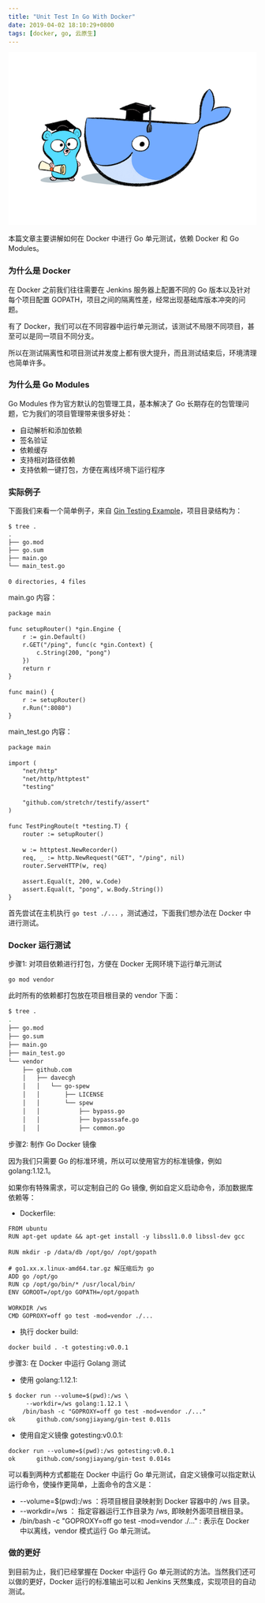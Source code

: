```yaml
---
title: "Unit Test In Go With Docker"
date: 2019-04-02 18:10:29+0800
tags: [docker, go, 云原生]
---
```


![docker-testing.png](/images/docker-testing.png)

本篇文章主要讲解如何在 Docker 中进行 Go 单元测试，依赖 Docker 和 Go Modules。

### 为什么是 Docker

在 Docker 之前我们往往需要在 Jenkins 服务器上配置不同的 Go 版本以及针对每个项目配置 GOPATH，项目之间的隔离性差，经常出现基础库版本冲突的问题。

有了 Docker，我们可以在不同容器中运行单元测试，该测试不局限不同项目，甚至可以是同一项目不同分支。

所以在测试隔离性和项目测试并发度上都有很大提升，而且测试结束后，环境清理也简单许多。

### 为什么是 Go Modules

Go Modules 作为官方默认的包管理工具，基本解决了 Go 长期存在的包管理问题，它为我们的项目管理带来很多好处：

- 自动解析和添加依赖
- 签名验证
- 依赖缓存
- 支持相对路径依赖
- 支持依赖一键打包，方便在离线环境下运行程序

### 实际例子

下面我们来看一个简单例子，来自 [Gin Testing Example](https://gin-gonic.com/docs/testing/)，项目目录结构为：

```
$ tree .
.
├── go.mod
├── go.sum
├── main.go
└── main_test.go

0 directories, 4 files
```

main.go 内容：

```
package main

func setupRouter() *gin.Engine {
	r := gin.Default()
	r.GET("/ping", func(c *gin.Context) {
		c.String(200, "pong")
	})
	return r
}

func main() {
	r := setupRouter()
	r.Run(":8080")
}
```

main_test.go 内容：

```
package main

import (
	"net/http"
	"net/http/httptest"
	"testing"

	"github.com/stretchr/testify/assert"
)

func TestPingRoute(t *testing.T) {
	router := setupRouter()

	w := httptest.NewRecorder()
	req, _ := http.NewRequest("GET", "/ping", nil)
	router.ServeHTTP(w, req)

	assert.Equal(t, 200, w.Code)
	assert.Equal(t, "pong", w.Body.String())
}
```


首先尝试在主机执行 `go test ./...` ，测试通过，下面我们想办法在 Docker 中进行测试。


### Docker 运行测试

步骤1: 对项目依赖进行打包，方便在 Docker 无网环境下运行单元测试

```
go mod vendor
```

此时所有的依赖都打包放在项目根目录的 vendor 下面：

```bash
$ tree .
.
├── go.mod
├── go.sum
├── main.go
├── main_test.go
└── vendor
    ├── github.com
    │   ├── davecgh
    │   │   └── go-spew
    │   │       ├── LICENSE
    │   │       └── spew
    │   │           ├── bypass.go
    │   │           ├── bypasssafe.go
    │   │           ├── common.go
```


步骤2: 制作 Go Docker 镜像

因为我们只需要 Go 的标准环境，所以可以使用官方的标准镜像，例如 golang:1.12.1。

如果你有特殊需求，可以定制自己的 Go 镜像, 例如自定义启动命令，添加数据库依赖等：

- Dockerfile:

```
FROM ubuntu
RUN apt-get update && apt-get install -y libssl1.0.0 libssl-dev gcc

RUN mkdir -p /data/db /opt/go/ /opt/gopath

# go1.xx.x.linux-amd64.tar.gz 解压缩后为 go
ADD go /opt/go 
RUN cp /opt/go/bin/* /usr/local/bin/
ENV GOROOT=/opt/go GOPATH=/opt/gopath

WORKDIR /ws
CMD GOPROXY=off go test -mod=vendor ./...
```

- 执行 docker build:

```
docker build . -t gotesting:v0.0.1
```


步骤3: 在 Docker 中运行 Golang 测试

- 使用 golang:1.12.1:

```
$ docker run --volume=$(pwd):/ws \
     --workdir=/ws golang:1.12.1 \
    /bin/bash -c "GOPROXY=off go test -mod=vendor ./..."
ok  	github.com/songjiayang/gin-test	0.011s
```

- 使用自定义镜像 gotesting:v0.0.1:

```
docker run --volume=$(pwd):/ws gotesting:v0.0.1
ok  	github.com/songjiayang/gin-test	0.014s
```

可以看到两种方式都能在 Docker 中运行 Go 单元测试，自定义镜像可以指定默认运行命令，使操作更简单，上面命令的含义是：

- --volume=$(pwd):/ws ：将项目根目录映射到 Docker 容器中的 /ws 目录。
- --workdir=/ws ： 指定容器运行工作目录为 /ws, 即映射外面项目根目录。
- /bin/bash -c "GOPROXY=off go test -mod=vendor ./..." : 表示在 Docker 中以离线，vendor 模式运行 Go 单元测试。

### 做的更好

到目前为止，我们已经掌握在 Docker 中运行 Go 单元测试的方法。当然我们还可以做的更好，Docker 运行的标准输出可以和 Jenkins 天然集成，实现项目的自动测试。